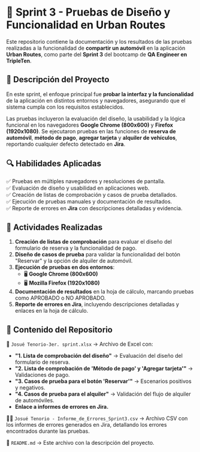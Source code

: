 # 🚀 Sprint 3 - Pruebas de Diseño y Funcionalidad en Urban Routes  

Este repositorio contiene la documentación y los resultados de las pruebas realizadas a la funcionalidad de **compartir un automóvil** en la aplicación **Urban Routes**, como parte del **Sprint 3** del bootcamp de **QA Engineer en TripleTen**.  

## 📝 Descripción del Proyecto  

En este sprint, el enfoque principal fue **probar la interfaz y la funcionalidad** de la aplicación en distintos entornos y navegadores, asegurando que el sistema cumpla con los requisitos establecidos.  

Las pruebas incluyeron la evaluación del diseño, la usabilidad y la lógica funcional en los navegadores **Google Chrome (800x600)** y **Firefox (1920x1080)**. Se ejecutaron pruebas en las funciones de **reserva de automóvil**, **método de pago**, **agregar tarjeta** y **alquiler de vehículos**, reportando cualquier defecto detectado en **Jira**.  

## 🔍 Habilidades Aplicadas  

✅ Pruebas en múltiples navegadores y resoluciones de pantalla.  
✅ Evaluación de diseño y usabilidad en aplicaciones web.  
✅ Creación de listas de comprobación y casos de prueba detallados.  
✅ Ejecución de pruebas manuales y documentación de resultados.  
✅ Reporte de errores en **Jira** con descripciones detalladas y evidencia.  

## 📌 Actividades Realizadas  

1. **Creación de listas de comprobación** para evaluar el diseño del formulario de reserva y la funcionalidad de pago.  
2. **Diseño de casos de prueba** para validar la funcionalidad del botón "Reservar" y la opción de alquiler de automóvil.  
3. **Ejecución de pruebas en dos entornos**:  
   - 🖥️ **Google Chrome (800x600)**  
   - 🖥️ **Mozilla Firefox (1920x1080)**  
4. **Documentación de resultados** en la hoja de cálculo, marcando pruebas como APROBADO o NO APROBADO.  
5. **Reporte de errores en Jira**, incluyendo descripciones detalladas y enlaces en la hoja de cálculo.  

## 📂 Contenido del Repositorio  

📄 `Josué Tenorio-3er. sprint.xlsx` → Archivo de Excel con:  
   - **"1. Lista de comprobación del diseño"** → Evaluación del diseño del formulario de reserva.  
   - **"2. Lista de comprobación de 'Método de pago' y 'Agregar tarjeta'"** → Validaciones de pago.  
   - **"3. Casos de prueba para el botón 'Reservar'"** → Escenarios positivos y negativos.  
   - **"4. Casos de prueba para el alquiler"** → Validación del flujo de alquiler de automóviles.  
   - **Enlace a informes de errores en Jira.**

🐞📄 `Josué Tenorio - Informe_de_Errores_Sprint3.csv` → Archivo CSV con los informes de errores generados en Jira, detallando los errores encontrados durante las pruebas.

📜 `README.md` → Este archivo con la descripción del proyecto.
